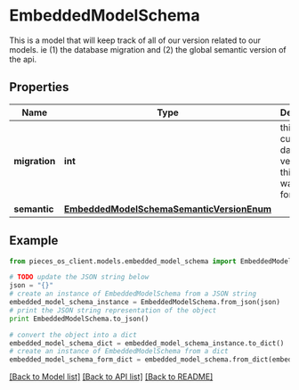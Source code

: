 # EmbeddedModelSchema

This is a model that will keep track of all of our version related to our models. ie (1) the database migration and (2) the global semantic version of the api.

## Properties

Name | Type | Description | Notes
------------ | ------------- | ------------- | -------------
**migration** | **int** | this is the current database version that this model was used for. | 
**semantic** | [**EmbeddedModelSchemaSemanticVersionEnum**](EmbeddedModelSchemaSemanticVersionEnum) |  | 

## Example

```python
from pieces_os_client.models.embedded_model_schema import EmbeddedModelSchema

# TODO update the JSON string below
json = "{}"
# create an instance of EmbeddedModelSchema from a JSON string
embedded_model_schema_instance = EmbeddedModelSchema.from_json(json)
# print the JSON string representation of the object
print EmbeddedModelSchema.to_json()

# convert the object into a dict
embedded_model_schema_dict = embedded_model_schema_instance.to_dict()
# create an instance of EmbeddedModelSchema from a dict
embedded_model_schema_form_dict = embedded_model_schema.from_dict(embedded_model_schema_dict)
```
[[Back to Model list]](../README#documentation-for-models) [[Back to API list]](../README#documentation-for-api-endpoints) [[Back to README]](../README)


